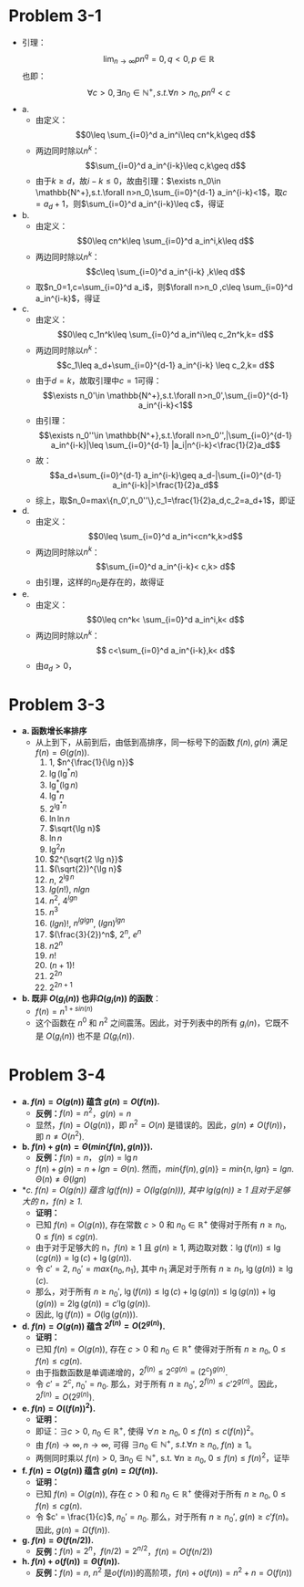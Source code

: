 # Problem 3-1

- 引理：$$\lim_{n\to\infty}pn^q=0,q<0,p\in \mathbb{R}$$也即：
$$\forall c>0,\exists n_0\in \mathbb{N^+},s.t.\forall n>n_0,pn^q<c$$
- a. 
	- 由定义：$$0\leq \sum_{i=0}^d a_in^i\leq cn^k,k\geq d$$
	- 两边同时除以$n^k$：$$\sum_{i=0}^d a_in^{i-k}\leq c,k\geq d$$
	- 由于$k\geq d$，故$i-k\leq0$，故由引理：$\exists n_0\in \mathbb{N^+},s.t.\forall n>n_0,\sum_{i=0}^{d-1} a_in^{i-k}<1$，取$c=a_d+1$，则$\sum_{i=0}^d a_in^{i-k}\leq c$，得证
- b.
	- 由定义：$$0\leq cn^k\leq \sum_{i=0}^d a_in^i,k\leq d$$	
	- 两边同时除以$n^k$：$$c\leq \sum_{i=0}^d a_in^{i-k} ,k\leq d$$
	- 取$n_0=1,c=\sum_{i=0}^d a_i$，则$\forall n>n_0 ,c\leq \sum_{i=0}^d a_in^{i-k}$，得证
- c.
	- 由定义：$$0\leq c_1n^k\leq \sum_{i=0}^d a_in^i\leq c_2n^k,k= d$$
	- 两边同时除以$n^k$：$$c_1\leq a_d+\sum_{i=0}^{d-1} a_in^{i-k} \leq c_2,k= d$$
	- 由于$d=k$，故取引理中$c=1$可得：$$\exists n_0'\in \mathbb{N^+},s.t.\forall n>n_0',\sum_{i=0}^{d-1} a_in^{i-k}<1$$
	- 由引理：$$\exists n_0''\in \mathbb{N^+},s.t.\forall n>n_0'',|\sum_{i=0}^{d-1} a_in^{i-k}|\leq \sum_{i=0}^{d-1} |a_i|n^{i-k}<\frac{1}{2}a_d$$
	- 故：$$a_d+\sum_{i=0}^{d-1} a_in^{i-k}\geq a_d-|\sum_{i=0}^{d-1} a_in^{i-k}|>\frac{1}{2}a_d$$
	- 综上，取$n_0=max\{n_0',n_0''\},c_1=\frac{1}{2}a_d,c_2=a_d+1$，即证
- d.
	- 由定义：$$0\leq  \sum_{i=0}^d a_in^i<cn^k,k>d$$
	- 两边同时除以$n^k$：$$\sum_{i=0}^d a_in^{i-k}< c,k> d$$
	- 由引理，这样的$n_0$是存在的，故得证
- e.
	- 由定义：$$0\leq cn^k< \sum_{i=0}^d a_in^i,k< d$$
	- 两边同时除以$n^k$：$$ c<\sum_{i=0}^d a_in^{i-k},k< d$$
	- 由$a_d>0$，
# Problem 3-3
- **a. 函数增长率排序**
	- 从上到下，从前到后，由低到高排序，同一标号下的函数 $f(n), g(n)$ 满足 $f(n) = \Theta(g(n))$.
		1.  $1$, $n^{\frac{1}{\lg n}}$ 
		2.  $\lg(\lg^* n)$
		3.  $\lg^*(\lg n)$
		4. $\lg^*n$
		5. $2^{\lg^*n}$
		6.  $\ln \ln n$
		7.  $\sqrt{\lg n}$
		8.  $\ln n$
		9.  $\lg^2 n$
		10.  $2^{\sqrt{2 \lg n}}$
		11. $(\sqrt{2})^{\lg n}$
		12. $n$, $2^{\lg n}$
		13. $lg(n!)$, $n lg n$
		14. $n^2$, $4^{lg n}$
		15. $n^3$
		16. $(lg n)!$, $n^{lg lg n}$, $(lg n)^{lg n}$
		17. $(\frac{3}{2})^n$, $2^n$, $e^n$
		18. $n 2^n$
		19. $n!$
		20. $(n+1)!$
		21. $2^{2n}$
		22. $2^{2n+1}$
- **b. 既非 $O(g_i(n))$ 也非$Ω(g_i(n))$ 的函数**：
	- $f(n) = n^{1 + sin(n)}$
	- 这个函数在 $n^0$ 和 $n^2$ 之间震荡。因此，对于列表中的所有 $g_i(n)$，它既不是 $O(g_i(n))$ 也不是 $\Omega(g_i(n))$.
# Problem 3-4
- **a.  $f(n) = O(g(n))$ 蕴含 $g(n) = O(f(n))$.**
	- **反例：**$f(n) = n^2$，$g(n) = n$
	- 显然，$f(n) = O(g(n))$，即 $n^2 = O(n)$ 是错误的。因此，$g(n) \neq O(f(n))$，即 $n \neq O(n^2)$.
- **b. $f(n) + g(n) = \Theta(min\{f(n), g(n)\})$.**
	- **反例：**$f(n) = n$， $g(n) = \lg n$
	- $f(n) + g(n) = n + lg n = \Theta(n)$. 然而，$min\{f(n), g(n)\} = min\{n, lg n\} = lg n$.  $\Theta(n) \neq \Theta(lg n)$
- **c. $f(n) = O(g(n))$ 蕴含 $lg(f(n)) = O(lg(g(n)))$, 其中 $lg(g(n)) \geq 1$ 且对于足够大的 n，$f(n) \geq 1$.*
	- **证明：**
	- 已知 $f(n) = O(g(n))$, 存在常数 $c > 0$ 和 $n_0 \in \mathbb{R}^+$ 使得对于所有 $n \geq n_0$, $0 \leq f(n) \leq c g(n)$.
	- 由于对于足够大的 n，$f(n) \geq 1$ 且 $g(n) \geq 1$, 两边取对数：$\lg(f(n)) \leq \lg(c g(n)) = \lg(c) + \lg(g(n))$.
	- 令 $c' = 2$, $n_0' = max\{n_0, n_1\}$, 其中 $n_1$ 满足对于所有 $n \geq n_1$, $\lg(g(n)) \geq \lg(c)$.
	- 那么，对于所有 $n \geq n_0'$, $\lg(f(n)) \leq \lg(c) + \lg(g(n)) \leq \lg(g(n)) + \lg(g(n)) = 2 \lg(g(n)) = c' \lg(g(n))$.
	- 因此, $\lg(f(n)) = O(\lg(g(n)))$.
- **d. $f(n) = O(g(n))$ 蕴含 $2^{f(n)} = O(2^{g(n)})$.**
	- **证明：**
	- 已知 $f(n) = O(g(n))$, 存在 $c > 0$ 和 $n_0 \in \mathbb{R}^+$ 使得对于所有 $n \geq n_0$, $0 \leq f(n) \leq c g(n)$.
	- 由于指数函数是单调递增的，$2^{f(n)} \leq 2^{c g(n)} = (2^c)^{g(n)}$.
	- 令 $c' = 2^c$, $n_0' = n_0$. 那么，对于所有 $n \geq n_0'$, $2^{f(n)} \leq c' 2^{g(n)}$。因此，$2^{f(n)} = O(2^{g(n)})$.
- **e. $f(n) = O((f(n))^2)$.**
	- **证明：**
	- 即证：$\exists c > 0$, $n_0 \in \mathbb{R}^+$, 使得 $\forall n \geq n_0$, $0 \le f(n) \le c(f(n))^2$。
	- 由 $f(n) \rightarrow \infty,n\rightarrow \infty$, 可得 $\exists n_0 \in \mathbb{N}^+$, $s.t.\forall n \geq n_0$, $f(n) \geq 1$。
	- 两侧同时乘以 $f(n) > 0$, $\exists n_0 \in \mathbb{N}^+$, s.t. $\forall n \geq n_0$, $0 \le f(n) \le f(n)^2$，证毕
- **f. $f(n) = O(g(n))$ 蕴含 $g(n) = \Omega(f(n))$.**
	- **证明：**
	- 已知 $f(n) = O(g(n))$, 存在 $c > 0$ 和 $n_0 \in \mathbb{R}^+$ 使得对于所有 $n \geq n_0$, $0 \leq f(n) \leq c g(n)$.
	- 令 $c' = \frac{1}{c}$, $n_0' = n_0$. 那么，对于所有 $n \geq n_0'$, $g(n) \geq c' f(n)$。因此, $g(n) = \Omega(f(n))$.
- **g. $f(n) = \Theta(f(n/2))$.**
	- **反例：**$f(n) = 2^n$，$f(n/2) = 2^{n/2}$，$f(n) = O(f(n/2))$ 
- **h. $f(n) + o(f(n)) = \Theta(f(n))$.**
	- **反例：**$f(n)=n$, $n^2$ 是$o(f(n))$的高阶项，$f(n)+o(f(n))=n^2+n=O(f(n))$